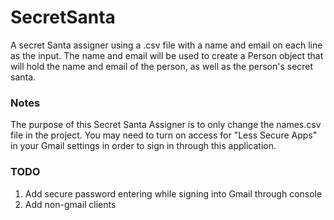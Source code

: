 # SecretSanta
A secret Santa assigner using a .csv file with a name and email on each line as the input.  The name and email will be used to create a Person object that will hold the name and email of the person, as well as the person's secret santa.

### Notes
The purpose of this Secret Santa Assigner is to only change the names.csv file in the project. You may need to turn on access for "Less Secure Apps" in your Gmail settings in order to sign in through this application.

### TODO
 1. Add secure password entering while signing into Gmail through console
 2. Add non-gmail clients